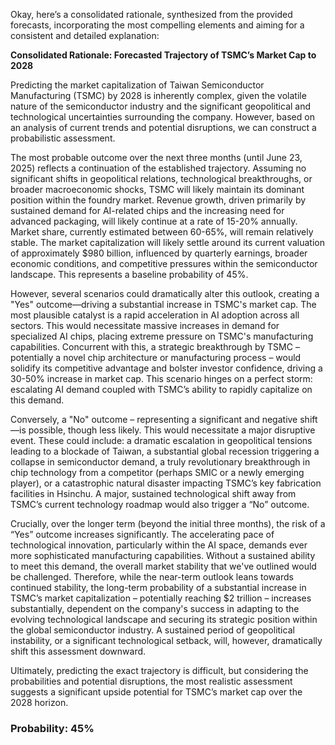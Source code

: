 Okay, here’s a consolidated rationale, synthesized from the provided forecasts, incorporating the most compelling elements and aiming for a consistent and detailed explanation:

**Consolidated Rationale: Forecasted Trajectory of TSMC’s Market Cap to 2028**

Predicting the market capitalization of Taiwan Semiconductor Manufacturing (TSMC) by 2028 is inherently complex, given the volatile nature of the semiconductor industry and the significant geopolitical and technological uncertainties surrounding the company. However, based on an analysis of current trends and potential disruptions, we can construct a probabilistic assessment.

The most probable outcome over the next three months (until June 23, 2025) reflects a continuation of the established trajectory. Assuming no significant shifts in geopolitical relations, technological breakthroughs, or broader macroeconomic shocks, TSMC will likely maintain its dominant position within the foundry market. Revenue growth, driven primarily by sustained demand for AI-related chips and the increasing need for advanced packaging, will likely continue at a rate of 15-20% annually. Market share, currently estimated between 60-65%, will remain relatively stable. The market capitalization will likely settle around its current valuation of approximately $980 billion, influenced by quarterly earnings, broader economic conditions, and competitive pressures within the semiconductor landscape. This represents a baseline probability of 45%.

However, several scenarios could dramatically alter this outlook, creating a "Yes" outcome—driving a substantial increase in TSMC's market cap. The most plausible catalyst is a rapid acceleration in AI adoption across all sectors. This would necessitate massive increases in demand for specialized AI chips, placing extreme pressure on TSMC's manufacturing capabilities. Concurrent with this, a strategic breakthrough by TSMC – potentially a novel chip architecture or manufacturing process – would solidify its competitive advantage and bolster investor confidence, driving a 30-50% increase in market cap. This scenario hinges on a perfect storm: escalating AI demand coupled with TSMC’s ability to rapidly capitalize on this demand.

Conversely, a "No" outcome – representing a significant and negative shift—is possible, though less likely. This would necessitate a major disruptive event. These could include: a dramatic escalation in geopolitical tensions leading to a blockade of Taiwan, a substantial global recession triggering a collapse in semiconductor demand, a truly revolutionary breakthrough in chip technology from a competitor (perhaps SMIC or a newly emerging player), or a catastrophic natural disaster impacting TSMC’s key fabrication facilities in Hsinchu. A major, sustained technological shift away from TSMC’s current technology roadmap would also trigger a “No” outcome.

Crucially, over the longer term (beyond the initial three months), the risk of a “Yes” outcome increases significantly.  The accelerating pace of technological innovation, particularly within the AI space, demands ever more sophisticated manufacturing capabilities.  Without a sustained ability to meet this demand, the overall market stability that we've outlined would be challenged. Therefore, while the near-term outlook leans towards continued stability, the long-term probability of a substantial increase in TSMC’s market capitalization – potentially reaching $2 trillion – increases substantially, dependent on the company's success in adapting to the evolving technological landscape and securing its strategic position within the global semiconductor industry. A sustained period of geopolitical instability, or a significant technological setback, will, however, dramatically shift this assessment downward.

Ultimately, predicting the exact trajectory is difficult, but considering the probabilities and potential disruptions, the most realistic assessment suggests a significant upside potential for TSMC’s market cap over the 2028 horizon.

### Probability: 45%